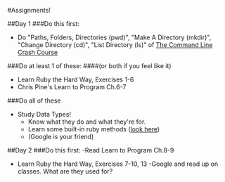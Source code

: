 #Assignments!

##Day 1
###Do this first:
- Do "Paths, Folders, Directories (pwd)", "Make A Directory (mkdir)", "Change Directory (cd)", "List Directory (ls)" of [The Command Line Crash Course](http://cli.learncodethehardway.org/book/)

###Do at least 1 of these:
####(or both if you feel like it)
- Learn Ruby the Hard Way, Exercises 1-6
- Chris Pine's Learn to Program Ch.6-7

###Do all of these
- Study Data Types!
  - Know what they do and what they're for.
  - Learn some built-in ruby methods ([look here](http://ruby-doc.com/))
  - (Google is your friend)

##Day 2
###Do this first:
-Read Learn to Program Ch.8-9
- Learn Ruby the Hard Way, Exercises 7-10, 13
-Google and read up on classes. What are they used for?
